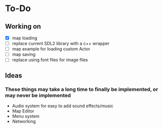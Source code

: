 # To-Do

## Working on

- [x] map loading
- [ ] replace current SDL2 library with a c++ wrapper
- [ ] map example for loading custom Actor
- [ ] map saving
- [ ] replace using font files for image files

## Ideas

### These things may take a long time to finally be implemented, or may never be implemented

- Audio system for easy to add sound effects/music
- Map Editor
- Menu system
- Networking